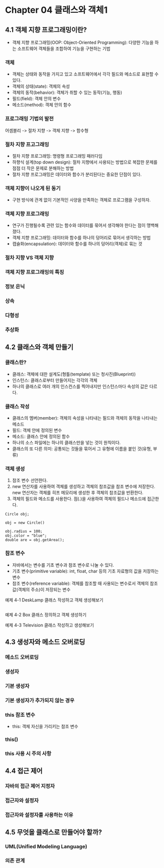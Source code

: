 # Chapter 04 클래스와 객체1

## 4.1 객체 지향 프로그래밍이란?

- 객체 지향 프로그래밍(OOP: Object-Oriented Programming): 다양한 기능을 하는 소프트웨어 객체들을 조합하여 기능을 구현하는 기법

### 객체

- 객체는 상태와 동작을 가지고 있고 소프트웨어에서 각각 필드와 메소드로 표현할 수 있다.
- 객체의 상태(state): 객체의 속성
- 객체의 동작(behavior): 객체가 취할 수 있는 동작(기능, 행동)
- 필드(field): 객체 안의 변수
- 메소드(method): 객체 안의 함수

### 프로그래밍 기법의 발전

어셈블리 -> 절차 지향 -> 객체 지향 -> 함수형

### 절차 지향 프고그래밍

- 절차 지향 프로그래밍: 명령형 프로그래밍 패러다임
- 하향식 설계(top down design): 절차 지향에서 사용되는 방법으로 복잡한 문제를 점점 더 작은 문제로 분해하는 방법
- 절차 지향 프로그래밍은 데이터와 함수가 분리된다는 중요한 단점이 있다. 

### 객체 지향이 나오게 된 동기

- 구현 방식에 관계 없이 기본적인 사양을 만족하는 객체로 프로그램을 구성하자.

### 객체 지향 프로그래밍

- 연구가 진행될수록 관련 있는 함수와 데이터를 묶어서 생각해야 한다는 점이 맹백해졌다.
- 객체 지향 프로그래밍: 데이터와 함수를 하나의 덩어리로 묶어서 생각하는 방법
- 캡슐화(encapsulation): 데이터와 함수를 하나의 덩어리(객체)로 묶는 것

### 절차 지향 VS 객체 지향

### 객체 지향 프로그래밍의 특징

### 정보 은닉

### 상속

### 다형성

### 추상화

## 4.2 클래스와 객체 만들기

### 클래스란?

- 클래스: 객체에 대한 설계도(형틀(template) 또는 청사진(Blueprint))
- 인스턴스: 클래스로부터 만들어지는 각각의 객체
- 하나의 클래스로 여러 개의 인스컨스를 찍어내지만 인스턴스마다 속성의 값은 다르다.

### 클래스 작성

- 클래스의 멤버(member): 객체의 속성을 나타내는 필드와 객체의 동작을 나타내는 메소드
- 필드: 객체 안에 정의된 변수
- 메소드: 클래스 안에 정의된 함수
- 하나의 소스 파일에는 하나의 클래스만을 넣는 것이 원칙이다.
- 클래스의 또 다른 의미: 공통되는 것들을 묶어서 그 유형에 이름을 붙인 것(유형, 부류)

### 객체 생성

1. 참조 변수 선언한다.
2. new 연산자를 사용하여 객체를 생성하고 객체의 참조값을 참조 변수에 저장한다. new 연산자는 객체를 히프 메모리에 생성한 후 객체의 참조값을 반환한다.
3. 객체의 필드와 메소드를 사용한다. 점(.)을 사용하여 객체의 필드나 메소드에 접근한다. 

```
Circle obj;

obj = new Circle()
        
obj.radius = 100;
obj.color = "blue";
double are = obj.getArea();
```

### 참조 변수

- 자바에서는 변수를 기초 변수과 참조 변수로 나눌 수 있다.
- 기초 변수(primitive variable): int, float, char 등의 기초 자료형의 값을 저장하는 변수
- 참조 변수(reference variable): 객체를 참조할 때 사용되는 변수로서 객체의 참조값(객체의 주소)이 저장되는 변수

예제 4-1 DeskLamp 클래스 작성하고 객체 생성해보기

```java

```

예제 4-2 Box 클래스 정의하고 객체 생성하기

예제 4-3 Television 클래스 작성하고 생성해보기

## 4.3 생성자와 메소드 오버로딩

### 메소드 오버로딩

### 생성자

### 기본 생성자

### 기본 생성자가 추가되지 않는 경우

### this 참조 변수

- this: 객체 자신을 가리키는 참조 변수

### this()

### this 사용 시 주의 사항

## 4.4 접근 제어

### 자바의 접근 제어 지정자

### 접근자와 설정자

### 접근자와 설정자를 사용하는 이유

## 4.5 무엇을 클래스로 만들어야 할까?

### UML(Unified Modeling Language)

### 의존 관계

